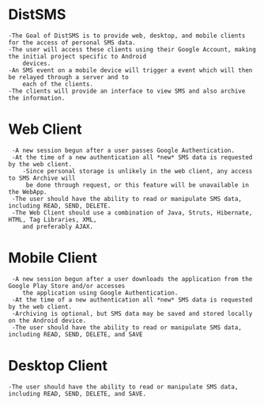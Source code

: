 DistSMS
=======

	-The Goal of DistSMS is to provide web, desktop, and mobile clients for the access of personal SMS data.
	-The user will access these clients using their Google Account, making the initial project specific to Android 
		devices.
	-An SMS event on a mobile device will trigger a event which will then be relayed through a server and to 
		each of the clients.
	-The clients will provide an interface to view SMS and also archive the information.

Web Client
==========

	 -A new session begun after a user passes Google Authentication.
	 -At the time of a new authentication all *new* SMS data is requested by the web client.
		-Since personal storage is unlikely in the web client, any access to SMS Archive will
		 be done through request, or this feature will be unavailable in the WebApp.
	 -The user should have the ability to read or manipulate SMS data, including READ, SEND, DELETE.
	 -The Web Client should use a combination of Java, Struts, Hibernate, HTML, Tag Libraries, XML,
		and preferably AJAX.

Mobile Client
=============
	
	 -A new session begun after a user downloads the application from the Google Play Store and/or accesses
		the application using Google Authentication.
	 -At the time of a new authentication all *new* SMS data is requested by the web client.
	 -Archiving is optional, but SMS data may be saved and stored locally on the Android device.
	 -The user should have the ability to read or manipulate SMS data, including READ, SEND, DELETE, and SAVE

Desktop Client
==============

	-The user should have the ability to read or manipulate SMS data, including READ, SEND, DELETE, and SAVE.
